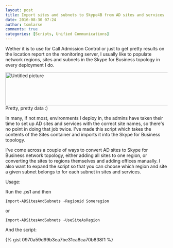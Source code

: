 ```yaml
---
layout: post
title: Import sites and subnets to Skype4B from AD sites and services
date: 2016-08-30 07:24
author: tomlarse
comments: true
categories: [Scripts, Unified Communications]
---
```

Wether it is to use for Call Admission Control or just to get pretty results on the location report on the monitoring server, I usually like to populate network regions, sites and subnets in the Skype for Business topology in every deployment I do.

<img class="alignnone size-full wp-image-947" src="https://codesalot.files.wordpress.com/2016/08/untitled-picture.png" alt="Untitled picture" width="578" height="103" /> Pretty, pretty data :)

In many, if not most, environments I deploy in, the admins have taken their time to set up AD sites and services with the correct site names, so there's no point in doing that job twice. I've made this script which takes the contents of the Sites container and imports it into the Skype for Business topology.

I've come across a couple of ways to convert AD sites to Skype for Business network topology, either adding all sites to one region, or converting the sites to regions themselves and adding offices manually. I also want to expand the script so that you can choose which region and site a given subnet belongs to for each subnet in sites and services.

Usage:

Run the .ps1 and then

```
Import-ADSitesAndSubnets -Regionid Someregion
```

or

``` Import-ADSitesAndSubnets -UseSiteAsRegion ```

And the script:

{% gist 0970a59d99b3ea7be31ca8ca70b838f1 %}

&nbsp;
